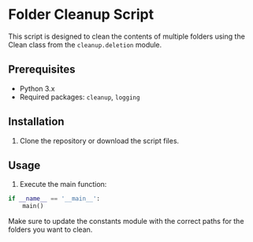 # Folder Cleanup Script

This script is designed to clean the contents of multiple folders using the Clean class from the `cleanup.deletion` module.

## Prerequisites

- Python 3.x
- Required packages: `cleanup`, `logging`

## Installation

1. Clone the repository or download the script files.
## Usage

1. Execute the main function:
```python
if __name__ == '__main__':
    main()
```
Make sure to update the constants module with the correct paths for the folders you want to clean.
